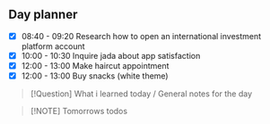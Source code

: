 ## Day planner

- [x] 08:40 - 09:20 Research how to open an international investment platform account
- [x] 10:00 - 10:30 Inquire jada about app satisfaction
- [x] 12:00 - 13:00 Make haircut appointment
- [x] 12:00 - 13:00 Buy snacks (white theme)

> [!Question] What i learned today / General notes for the day

> [!NOTE] Tomorrows todos
